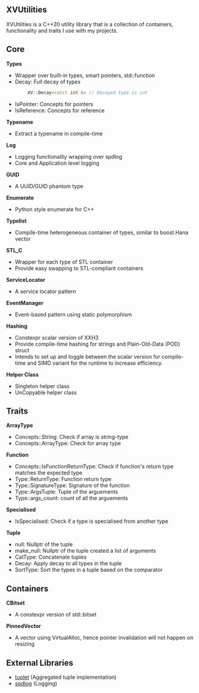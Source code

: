 ## XVUtilities
XVUtilities is a C++20 utility library that is a collection of containers, functionality and traits I use with my projects.

## Core 

**Types**
- Wrapper over built-in types, smart pointers, std::function
- Decay: Full decay of types
```c++
		XV::Decay<const int &> // Decayed type is int
```
- IsPointer: Concepts for pointers
- IsReference: Concepts for reference

**Typename**
- Extract a typename in compile-time

**Log**
- Logging functionality wrapping over spdlog
- Core and Application level logging

**GUID**
- A UUID/GUID phantom type

**Enumerate**
- Python style enumerate for C++

**Typelist**
- Compile-time heterogeneous container of types, similar to boost.Hana vector

**STL_C**
- Wrapper for each type of STL container
- Provide easy swapping to STL-compliant containers

**ServiceLocator**
- A service locator pattern

**EventManager**
- Event-based pattern using static polymorphism

**Hashing**
- Constexpr scalar version of XXH3
- Provide compile-time hashing for strings and Plain-Old-Data (POD) struct
- Intends to set up and toggle between the scalar version for compile-time and SIMD variant for the runtime to increase efficiency.

**Helper Class**
- Singleton helper class 
- UnCopyable helper class

## Traits
**ArrayType**
- Concepts::String: Check if array is string-type
- Concepts::ArrayType: Check for array type

**Function**
- Concepts::IsFunctionReturnType: Check if function's return type matches the expected type
- Type::ReturnType: Function return type
- Type::SignatureType: Signature of the function
- Type::ArgsTuple: Tuple of the arguements
- Type::args_count: count of all the arguements

**Specialised**
- IsSpecialised: Check if a type is specialised from another type

**Tuple**
- null: Nullptr of the tuple
- make_null: Nullptr of the tuple created a list of arguments
- CatType: Concatenate tuples
- Decay: Apply decay to all types in the tuple
- SortType: Sort the types in a tuple based on the comparator

## Containers
**CBitset**
- A constexpr version of std::bitset

**PinnedVector**
- A vector using VirtualAlloc, hence pointer invalidation will not happen on resizing


## External Libraries
- [tuplet](https://github.com/codeinred/tuplet) (Aggregated tuple implementation)
- [spdlog](https://github.com/gabime/spdlog) (Logging)
